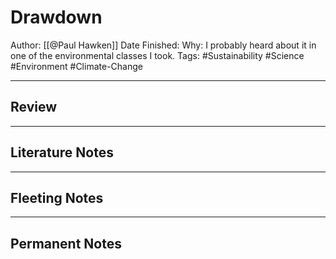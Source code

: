 # Drawdown

Author: [[@Paul Hawken]]
Date Finished: 
Why: I probably heard about it in one of the environmental classes I took.
Tags: #Sustainability #Science #Environment #Climate-Change

---

## Review

---

## Literature Notes

---

## Fleeting Notes

---

## Permanent Notes